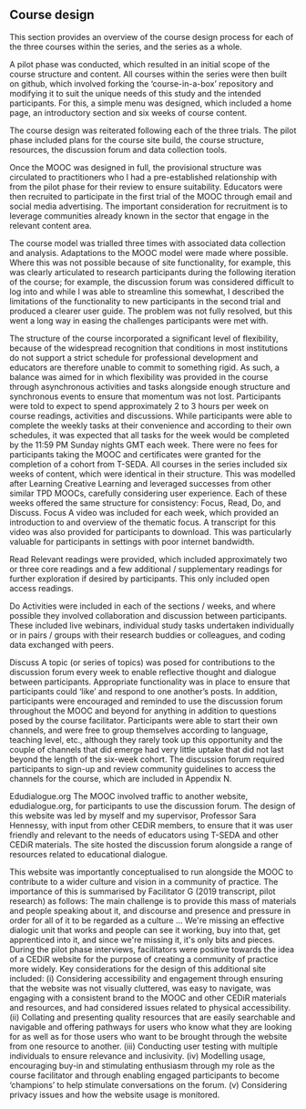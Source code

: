 
## Course design

This section provides an overview of the course design process for each of the three courses within the series, and the series as a whole.

A pilot phase was conducted, which resulted in an initial scope of the course structure and content. All courses within the series were then built on github, which involved forking the ‘course-in-a-box’ repository and modifying it to suit the unique needs of this study and the intended participants. For this, a simple menu was designed, which included a home page, an introductory section and six weeks of course content.

The course design was reiterated following each of the three trials. The pilot phase included plans for the course site build, the course structure, resources, the discussion forum and data collection tools. 

Once the MOOC was designed in full, the provisional structure was circulated to practitioners who I had a pre-established relationship with from the pilot phase for their review to ensure suitability. Educators were then recruited to participate in the first trial of the MOOC through email and social media advertising. The important consideration for recruitment is to leverage communities already known in the sector that engage in the relevant content area.

The course model was trialled three times with associated data collection and analysis. Adaptations to the MOOC model were made where possible. Where this was not possible because of site functionality, for example, this was clearly articulated to research participants during the following iteration of the course; for example, the discussion forum was considered difficult to log into and while I was able to streamline this somewhat, I described the limitations of the functionality to new participants in the second trial and produced a clearer user guide. The problem was not fully resolved, but this went a long way in easing the challenges participants were met with.

The structure of the course incorporated a significant level of flexibility, because of the widespread recognition that conditions in most institutions do not support a strict schedule for professional development and educators are therefore unable to commit to something rigid. As such, a balance was aimed for in which flexibility was provided in the course through asynchronous activities and tasks alongside enough structure and synchronous events to ensure that momentum was not lost. Participants were told to expect to spend approximately 2 to 3 hours per week on course readings, activities and discussions. While participants were able to complete the weekly tasks at their convenience and according to their own schedules, it was expected that all tasks for the week would be completed by the 11:59 PM Sunday nights GMT each week. There were no fees for participants taking the MOOC and certificates were granted for the completion of a cohort from T-SEDA.
All courses in the series included six weeks of content, which were identical in their structure. This was modelled after Learning Creative Learning  and leveraged successes from other similar TPD MOOCs, carefully considering user experience. Each of these weeks offered the same structure for consistency: Focus, Read, Do, and Discuss.
Focus
A video was included for each week, which provided an introduction to and overview of the thematic focus. A transcript for this video was also provided for participants to download. This was particularly valuable for participants in settings with poor internet bandwidth.
 
Read
Relevant readings were provided, which included approximately two or three core readings and a few additional / supplementary readings for further exploration if desired by participants. This only included open access readings.
 
Do
Activities were included in each of the sections / weeks, and where possible they involved collaboration and discussion between participants. These included live webinars, individual study tasks undertaken individually or in pairs / groups with their research buddies or colleagues, and coding data exchanged with peers.
 
Discuss
A topic (or series of topics) was posed for contributions to the discussion forum every week to enable reflective thought and dialogue between participants. Appropriate functionality was in place to ensure that participants could ‘like’ and respond to one another’s posts. In addition, participants were encouraged and reminded to use the discussion forum throughout the MOOC and beyond for anything in addition to questions posed by the course facilitator. Participants were able to start their own channels, and were free to group themselves according to language, teaching level, etc., although they rarely took up this opportunity and the couple of channels that did emerge had very little uptake that did not last beyond the length of the six-week cohort.
The discussion forum required participants to sign-up and review community guidelines to access the channels for the course, which are included in Appendix N.
 
Edudialogue.org
The MOOC involved traffic to another website, edudialogue.org, for participants to use the discussion forum. The design of this website was led by myself and my supervisor, Professor Sara Hennessy, with input from other CEDiR members, to ensure that it was user friendly and relevant to the needs of educators using T-SEDA and other CEDiR materials. The site hosted the discussion forum alongside a range of resources related to educational dialogue.

 
This website was importantly conceptualised to run alongside the MOOC to contribute to a wider culture and vision in a community of practice. The importance of this is summarised by Facilitator G (2019 transcript, pilot research) as follows:
The main challenge is to provide this mass of materials and people speaking about it, and discourse and presence and pressure in order for all of it to be regarded as a culture … We're missing an effective dialogic unit that works and people can see it working, buy into that, get apprenticed into it, and since we're missing it, it's only bits and pieces.
During the pilot phase interviews, facilitators were positive towards the idea of a CEDiR website for the purpose of creating a community of practice more widely. Key considerations for the design of this additional site included: (i) Considering accessibility and engagement through ensuring that the website was not visually cluttered, was easy to navigate, was engaging with a consistent brand to the MOOC and other CEDiR materials and resources, and had considered issues related to physical accessibility. (ii) Collating and presenting quality resources that are easily searchable and navigable and offering pathways for users who know what they are looking for as well as for those users who want to be brought through the website from one resource to another. (iii) Conducting user testing with multiple individuals to ensure relevance and inclusivity. (iv) Modelling usage, encouraging buy-in and stimulating enthusiasm through my role as the course facilitator and through enabling engaged participants to become ‘champions’ to help stimulate conversations on the forum. (v) Considering privacy issues and how the website usage is monitored.
